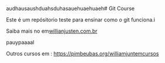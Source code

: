 audhausaushduahsduhasauehuaehuaeh# Git Course

Este é um repósitorio teste para ensinar como o git funciona.i

Saiba mais no em[willianjusten.com.br](http://willianjusten.com.br)

pauypaaaal

Outros cursos em : https://pimbeubas.org/williamjuntemcursos
